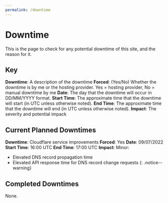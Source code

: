 ```yaml
---
permalink: /downtime
---
```


# Downtime

This is the page to check for any potential downtime of this site, and the reason for it.

## Key

**Downtime**: A description of the downtime
**Forced**: (Yes/No) Whether the downtime is by me or the hosting provider. Yes = hosting provider, No = manual downtime by me
**Date**: The day that the downtime will occur in DD/MM/YYYY format.
**Start Time**: The approximate time that the downtime will start (in UTC unless otherwise noted).
**End Time**: The approximate time that the downtime will end (in UTC unless otherwise noted).
**Impact**: The severity and potential impack

## Current Planned Downtimes

**Downtime**: Cloudflare service improvements
**Forced**: Yes
**Date**: 09/07/2022
**Start Time**: 16:00 UTC
**End Time**: 17:00 UTC
**Impact**: Minor:

- Elevated DNS record propagation time
- Elevated API response time for DNS record change requests
{: .notice--warning}

## Completed Downtimes

None.
